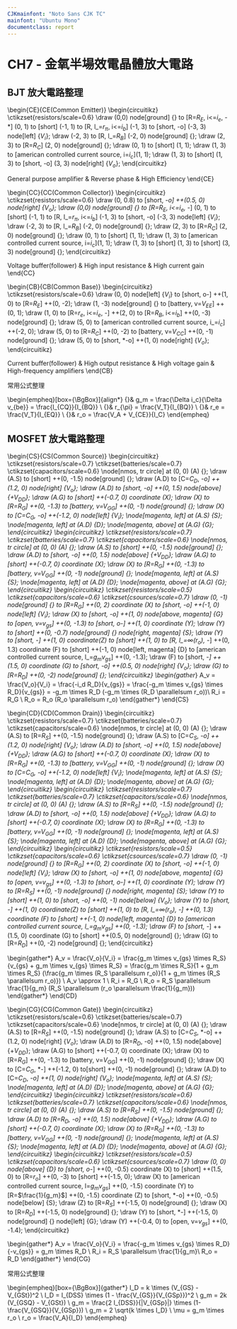 ```yaml
---
CJKmainfont: "Noto Sans CJK TC"
mainfont: "Ubuntu Mono"
documentclass: report
---
```


# CH7 - 金氧半場效電晶體放大電路

## BJT 放大電路整理

\begin{CE}{CE(Common Emitter)}
\begin{circuitikz}
\ctikzset{resistors/scale=0.6}
\draw (0,0) node[ground] {}
  to [R=$R_E$, i<=$i_e$, -*] (0, 1)
  to [short] (-1, 1)
  to [R, l_=$r_{\pi}$, i<=$i_b$] (-1, 3)
  to [short, -o] (-3, 3) node[left] {$V_i$};
\draw (-2, 3)
  to [R, l_=$R_B$] (-2, 0) node[ground] {};
\draw (2, 3)
  to [R=$R_C$] (2, 0) node[ground] {};
\draw (0, 1)
  to [short] (1, 1);
\draw (1, 3)
  to [american controlled current source, i=$i_c$](1, 1);
\draw (1, 3)
  to [short] (1, 3)
  to [short, -o] (3, 3) node[right] {$V_o$};
\end{circuitikz}

General purpose amplifier \& Reverse phase \& High Efficiency
\end{CE}

\begin{CC}{CC(Common Collector)}
\begin{circuitikz}
\ctikzset{resistors/scale=0.6}
\draw (0, 0.8)
  to [short, *-o] ++(0.5, 0) node[right] {$V_o$};
\draw (0,0) node[ground] {}
  to [R=$R_E$, i<=$i_e$, -*] (0, 1)
  to [short] (-1, 1)
  to [R, l_=$r_{\pi}$, i<=$i_b$] (-1, 3)
  to [short, -o] (-3, 3) node[left] {$V_i$};
\draw (-2, 3)
  to [R, l_=$R_B$] (-2, 0) node[ground] {};
\draw (2, 3)
  to [R=$R_C$] (2, 0) node[ground] {};
\draw (0, 1)
  to [short] (1, 1);
\draw (1, 3)
  to [american controlled current source, i=$i_c$](1, 1);
\draw (1, 3)
  to [short] (1, 3)
  to [short] (3, 3) node[ground] {};
\end{circuitikz}

Voltage buffer(follower) \& High input resistance \& High current gain
\end{CC}

\begin{CB}{CB(Common Base)}
\begin{circuitikz}
\ctikzset{resistors/scale=0.6}
\draw (0, 0) node[left] {$V_i$}
  to [short, o-] ++(1, 0)
  to [R=$R_E$] ++(0, -2);
\draw (1, -3) node[ground] {}
  to [battery, v=$V_{EE}$] ++(0, 1);
\draw (1, 0)
  to [R=$r_e$, i<=$i_e$, *-*] ++(2, 0)
  to [R=$R_B$, i<=$i_b$] ++(0, -3) node[ground] {};
\draw (5, 0)
  to [american controlled current source, i_=$i_c$] ++(-2, 0);
\draw (5, 0)
  to [R=$R_C$] ++(0, -2)
  to [battery, v=$V_{CC}$] ++(0, -1) node[ground] {};
\draw (5, 0)
  to [short, *-o] ++(1, 0) node[right] {$V_o$};
\end{circuitikz}

Current buffer(follower) \& High output resistance \& High voltage gain \& High-frequency amplifiers
\end{CB}

常用公式整理

\begin{empheq}[box={\BgBox}]{align*}
{}& g_m = \frac{\Delta i_c}{\Delta v_{be}} = \frac{I_{CQ}}{I_{BQ}} \\
{}& r_{\pi} = \frac{V_T}{I_{BQ}} \\
{}& r_e = \frac{V_T}{I_{EQ}} \\
{}& r_o = \frac{V_A + V_{CE}}{I_C}
\end{empheq}

## MOSFET 放大電路整理

\begin{CS}{CS(Common Source)}
\begin{circuitikz}
\ctikzset{resistors/scale=0.7}
\ctikzset{batteries/scale=0.7}
\ctikzset{capacitors/scale=0.6}
\node[nmos, tr circle] at (0, 0) (A) {};
\draw (A.S) to [short] ++(0, -1.5) node[ground] {};
\draw (A.D) to [C=$C_D$, *-o] ++(1.2, 0) node[right] {$V_o$}; 
\draw (A.D) to [short, -o] ++(0, 1.5) node[above] {$+V_{DD}$};
\draw (A.G) to [short] ++(-0.7, 0) coordinate (X);
\draw (X) to [R=$R_G$] ++(0, -1.3) to [battery, v=$V_{GG}$] ++(0, -1) node[ground] {};
\draw (X) to [C=$C_G$, *-o] ++(-1.2, 0) node[left] {$V_i$};
\node[magenta, left] at (A.S) {S};
\node[magenta, left] at (A.D) {D};
\node[magenta, above] at (A.G) {G};
\end{circuitikz}
\begin{circuitikz}
\ctikzset{resistors/scale=0.7}
\ctikzset{batteries/scale=0.7}
\ctikzset{capacitors/scale=0.6}
\node[nmos, tr circle] at (0, 0) (A) {};
\draw (A.S) to [short] ++(0, -1.5) node[ground] {};
\draw (A.D) to [short, -o] ++(0, 1.5) node[above] {$+V_{DD}$};
\draw (A.G) to [short] ++(-0.7, 0) coordinate (X);
\draw (X) to [R=$R_G$] ++(0, -1.3) to [battery, v=$V_{GG}$] ++(0, -1) node[ground] {};
\node[magenta, left] at (A.S) {S};
\node[magenta, left] at (A.D) {D};
\node[magenta, above] at (A.G) {G};
\end{circuitikz}
\begin{circuitikz}
\ctikzset{resistors/scale=0.5}
\ctikzset{capacitors/scale=0.6}
\ctikzset{csources/scale=0.7}
\draw (0, -1) node[ground] {}
  to [R=$R_G$] ++(0, 2) coordinate (X)
  to [short, *-o] ++(-1, 0) node[left] {$V_i$};
\draw (X)
  to [short, -o] ++(1, 0) node[above, magenta] {G}
  to [open, v=$v_{gs}$] ++(0, -1.3)
  to [short, o-*] ++(1, 0) coordinate (Y);
\draw (Y) to [short] ++(0, -0.7) node[ground] {} node[right, magenta] {S};
\draw (Y)
  to [short, -*] ++(1, 0) coordinate(Z)
  to [short] ++(1, 0)
  to [R, l_=$\infty(r_o)$, -*] ++(0, 1.3) coordinate (F)
  to [short] ++(-1, 0) node[left, magenta] {D}
  to [american controlled current source, l_=$g_m v_{gs}$] ++(0, -1.3);
\draw (F)
  to [short, -*] ++(1.5, 0) coordinate (G)
  to [short, -o] ++(0.5, 0) node[right] {$V_o$};
\draw (G)
  to [R=$R_D$] ++(0, -2) node[ground] {};
\end{circuitikz}
\begin{gather*}
A_v = \frac{V_o}{V_i} = \frac{-i_d R_D}{v_{gs}} = \frac{-g_m \times v_{gs} \times R_D}{v_{gs}} = -g_m \times R_D (-g_m \times (R_D \parallelsum r_o))\\
R_i = R_G \\
R_o = R_o (R_o \parallelsum r_o)
\end{gather*}
\end{CS}

\begin{CD}{CD(Common Drain)}
\begin{circuitikz}
\ctikzset{resistors/scale=0.7}
\ctikzset{batteries/scale=0.7}
\ctikzset{capacitors/scale=0.6}
\node[nmos, tr circle] at (0, 0) (A) {};
\draw (A.S) to [R=$R_S$] ++(0, -1.5) node[ground] {};
\draw (A.S) to [C=$C_S$, *-o] ++(1.2, 0) node[right] {$V_o$}; 
\draw (A.D) to [short, -o] ++(0, 1.5) node[above] {$+V_{DD}$};
\draw (A.G) to [short] ++(-0.7, 0) coordinate (X);
\draw (X) to [R=$R_G$] ++(0, -1.3) to [battery, v=$V_{GG}$] ++(0, -1) node[ground] {};
\draw (X) to [C=$C_G$, *-o] ++(-1.2, 0) node[left] {$V_i$};
\node[magenta, left] at (A.S) {S};
\node[magenta, left] at (A.D) {D};
\node[magenta, above] at (A.G) {G};
\end{circuitikz}
\begin{circuitikz}
\ctikzset{resistors/scale=0.7}
\ctikzset{batteries/scale=0.7}
\ctikzset{capacitors/scale=0.6}
\node[nmos, tr circle] at (0, 0) (A) {};
\draw (A.S) to [R=$R_S$] ++(0, -1.5) node[ground] {};
\draw (A.D) to [short, -o] ++(0, 1.5) node[above] {$+V_{DD}$};
\draw (A.G) to [short] ++(-0.7, 0) coordinate (X);
\draw (X) to [R=$R_G$] ++(0, -1.3) to [battery, v=$V_{GG}$] ++(0, -1) node[ground] {};
\node[magenta, left] at (A.S) {S};
\node[magenta, left] at (A.D) {D};
\node[magenta, above] at (A.G) {G};
\end{circuitikz}
\begin{circuitikz}
\ctikzset{resistors/scale=0.5}
\ctikzset{capacitors/scale=0.6}
\ctikzset{csources/scale=0.7}
\draw (0, -1) node[ground] {}
  to [R=$R_G$] ++(0, 2) coordinate (X)
  to [short, *-o] ++(-1, 0) node[left] {$V_i$};
\draw (X)
  to [short, -o] ++(1, 0) node[above, magenta] {G}
  to [open, v=$v_{gs}$] ++(0, -1.3)
  to [short, o-*] ++(1, 0) coordinate (Y);
\draw (Y) to [R=$R_S$] ++(0, -1) node[ground] {} node[right, magenta] {S};
\draw (Y)
   to [short] ++(1, 0) 
   to [short, *-o] ++(0, -1) node[below] {$V_o$};
\draw (Y)
  to [short, -*] ++(1, 0) coordinate(Z)
  to [short] ++(1, 0)
  to [R, l_=$\infty(r_o)$, -*] ++(0, 1.3) coordinate (F)
  to [short] ++(-1, 0) node[left, magenta] {D}
  to [american controlled current source, l_=$g_m v_{gs}$] ++(0, -1.3);
\draw (F)
  to [short, -*] ++(1.5, 0) coordinate (G)
  to [short] ++(0.5, 0) node[ground] {};
\draw (G)
  to [R=$R_D$] ++(0, -2) node[ground] {};
\end{circuitikz}


\begin{gather*}
A_v = \frac{V_o}{V_i} = \frac{g_m \times v_{gs} \times R_S}{v_{gs} + g_m \times v_{gs} \times R_S} = \frac{g_m \times R_S}{1 + g_m \times R_S} (\frac{g_m \times (R_S \parallelsum r_o)}{1 + g_m \times (R_S \parallelsum r_o)}) \\
A_v \approx 1 \\
R_i = R_G \\
R_o = R_S \parallelsum \frac{1}{g_m} (R_S \parallelsum (r_o \parallelsum \frac{1}{g_m}))
\end{gather*}
\end{CD}

\begin{CG}{CG(Common Gate)}
\begin{circuitikz}
\ctikzset{resistors/scale=0.6}
\ctikzset{batteries/scale=0.7}
\ctikzset{capacitors/scale=0.6}
\node[nmos, tr circle] at (0, 0) (A) {};
\draw (A.S) to [R=$R_S$] ++(0, -1.5) node[ground] {};
\draw (A.S) to [C=$C_S$, *-o] ++(1.2, 0) node[right] {$V_o$}; 
\draw (A.D) to [R=$R_D$, -o] ++(0, 1.5) node[above] {$+V_{DD}$};
\draw (A.G) to [short] ++(-0.7, 0) coordinate (X);
\draw (X) to [R=$R_G$] ++(0, -1.3) to [battery, v=$V_{GG}$] ++(0, -1) node[ground] {};
\draw (X) to [C=$C_G$, *-] ++(-1.2, 0) 
  to[short] ++(0, -1) node[ground] {};
\draw (A.D)
  to [C=$C_D$, *-o] ++(1, 0) node[right] {$V_o$};
\node[magenta, left] at (A.S) {S};
\node[magenta, left] at (A.D) {D};
\node[magenta, above] at (A.G) {G};
\end{circuitikz}
\begin{circuitikz}
\ctikzset{resistors/scale=0.6}
\ctikzset{batteries/scale=0.7}
\ctikzset{capacitors/scale=0.6}
\node[nmos, tr circle] at (0, 0) (A) {};
\draw (A.S) to [R=$R_S$] ++(0, -1.5) node[ground] {};
\draw (A.D) to [R=$R_D$, -o] ++(0, 1.5) node[above] {$+V_{DD}$};
\draw (A.G) to [short] ++(-0.7, 0) coordinate (X);
\draw (X) to [R=$R_G$] ++(0, -1.3) to [battery, v=$V_{GG}$] ++(0, -1) node[ground] {};
\node[magenta, left] at (A.S) {S};
\node[magenta, left] at (A.D) {D};
\node[magenta, above] at (A.G) {G};
\end{circuitikz}
\begin{circuitikz}
\ctikzset{resistors/scale=0.5}
\ctikzset{capacitors/scale=0.6}
\ctikzset{csources/scale=0.7}
\draw (0, 0) node[above] {D}
  to [short, o-*] ++(0, -0.5) coordinate (X)
  to [short] ++(1.5, 0)
  to [R=$r_o$] ++(0, -3)
  to [short] ++(-1.5, 0);
\draw (X)
  to [american controlled current source, l=$g_m v_{gs}$] ++(0, -1.5) coordinate (Y)
  to [R=$\frac{1}{g_m}$] ++(0, -1.5) coordinate (Z)
  to [short, *-o] ++(0, -0.5) node[below] {S};
\draw (Z)
  to [R=$R_S$] ++(-1.5, 0) node[ground] {};
\draw (X)
  to [R=$R_D$] ++(-1.5, 0) node[ground] {};
\draw (Y)
  to [short, *-] ++(-1.5, 0) node[ground] {} node[left] {G};
\draw (Y)
  ++(-0.4, 0)
  to [open, v=$v_{gs}$] ++(0, -1.4);
\end{circuitikz}

\begin{gather*}
A_v = \frac{V_o}{V_i} = \frac{-g_m \times v_{gs} \times R_D}{-v_{gs}} = g_m \times R_D \\
R_i = R_S \parallelsum \frac{1}{g_m}\\
R_o = R_D
\end{gather*}
\end{CG}

常用公式整理

\begin{empheq}[box={\BgBox}]{gather*}
I_D = k \times (V_{GS} - V_{GSt})^2  \\
I_D = I_{DSS} \times (1 - \frac{V_{GS}}{V_{GSp}})^2 \\
g_m = 2k (V_{GSQ} - V_{GSt})  \\
g_m = \frac{2 I_{DSS}}{|V_{GSp}|} \times (1-\frac{V_{GSQ}}{V_{GSp}}) \\
g_m = 2 \sqrt{k \times I_D}  \\
\mu = g_m \times r_o  \\
r_o = \frac{V_A}{I_D}
\end{empheq}

